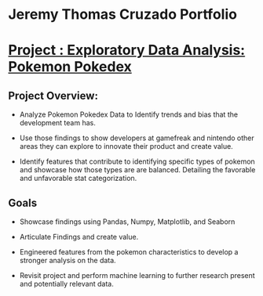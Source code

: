 # Jeremy Thomas Cruzado Portfolio 

# [Project : Exploratory Data Analysis: Pokemon Pokedex ](https://github.com/AlignedMind/Pokedex_EDA)

## Project Overview:

- Analyze Pokemon Pokedex Data to Identify trends and bias that the development team has.

- Use those findings to show developers at gamefreak and nintendo other areas they can explore to innovate their product and create value.

- Identify features that contribute to identifying specific types of pokemon and showcase how those types are are balanced. Detailing the favorable and unfavorable stat categorization.


## Goals

- Showcase findings using Pandas, Numpy, Matplotlib, and Seaborn

- Articulate Findings and create value.

- Engineered features from the pokemon characteristics to develop a stronger analysis on the data.

- Revisit project and perform machine learning to further research present and potentially relevant data.




